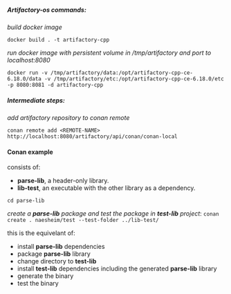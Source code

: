 <H5> Artifactory-os commands:</H5>

_build docker image_ 
```
docker build . -t artifactory-cpp
```


_run docker image with persistent volume in /tmp/artifactory and port to localhost:8080_
```
docker run -v /tmp/artifactory/data:/opt/artifactory-cpp-ce-6.18.0/data -v /tmp/artifactory/etc:/opt/artifactory-cpp-ce-6.18.0/etc -p 8080:8081 -d artifactory-cpp
```

<H5> Intermediate steps: </H5>

_add artifactory repository to conan remote_
```
conan remote add <REMOTE-NAME> http://localhost:8080/artifactory/api/conan/conan-local
```


<H4> Conan example</H4>

consists of:
- **parse-lib**, a header-only library.
- **lib-test**, an executable with the other library as a dependency.

`cd parse-lib`

_create a **parse-lib** package and test the package in **test-lib** project_:
`conan create . naesheim/test --test-folder ../lib-test/`


this is the equivelant of:
* install **parse-lib** dependencies
* package **parse-lib** library
* change directory to **test-lib**
* install **test-lib** dependencies including the generated **parse-lib** library
* generate the binary
* test the binary